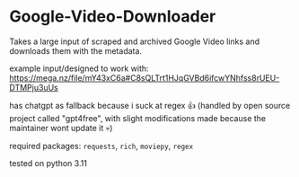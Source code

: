 # Google-Video-Downloader
Takes a large input of scraped and archived Google Video links and downloads them with the metadata.

example input/designed to work with:
https://mega.nz/file/mY43xC6a#C8sQLTrt1HJqGVBd6ifcwYNhfss8rUEU-DTMPju3uUs

has chatgpt as fallback because i suck at regex 👍
(handled by open source project called "gpt4free", with slight modifications made because the maintainer wont update it 💀)

required packages:
`requests`, `rich`, `moviepy`, `regex`

tested on python 3.11

